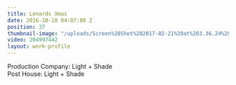 ```yaml
---
title: Lenards Xmas
date: 2016-10-18 04:07:00 Z
position: 37
thumbnail-image: "/uploads/Screen%20Shot%202017-02-21%20at%203.36.24%20pm.png"
video: 204997442
layout: work-profile
---
```


Production Company: Light + Shade<br>
Post House: Light + Shade<br> 
